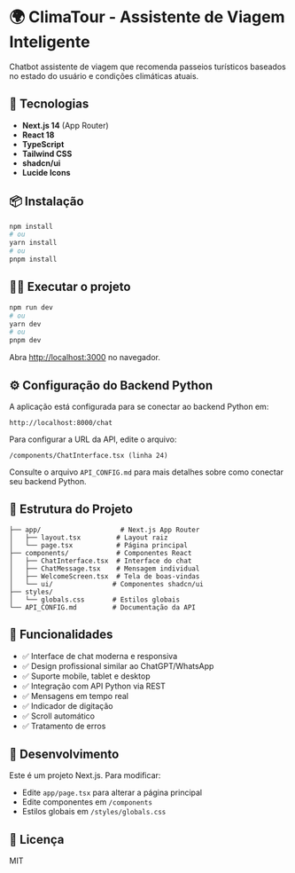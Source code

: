 # 🌍 ClimaTour - Assistente de Viagem Inteligente

Chatbot assistente de viagem que recomenda passeios turísticos baseados no estado do usuário e condições climáticas atuais.

## 🚀 Tecnologias

- **Next.js 14** (App Router)
- **React 18**
- **TypeScript**
- **Tailwind CSS**
- **shadcn/ui**
- **Lucide Icons**

## 📦 Instalação

```bash
npm install
# ou
yarn install
# ou
pnpm install
```

## 🏃‍♂️ Executar o projeto

```bash
npm run dev
# ou
yarn dev
# ou
pnpm dev
```

Abra [http://localhost:3000](http://localhost:3000) no navegador.

## ⚙️ Configuração do Backend Python

A aplicação está configurada para se conectar ao backend Python em:
```
http://localhost:8000/chat
```

Para configurar a URL da API, edite o arquivo:
```
/components/ChatInterface.tsx (linha 24)
```

Consulte o arquivo `API_CONFIG.md` para mais detalhes sobre como conectar seu backend Python.

## 📁 Estrutura do Projeto

```
├── app/                    # Next.js App Router
│   ├── layout.tsx         # Layout raiz
│   └── page.tsx           # Página principal
├── components/            # Componentes React
│   ├── ChatInterface.tsx  # Interface do chat
│   ├── ChatMessage.tsx    # Mensagem individual
│   ├── WelcomeScreen.tsx  # Tela de boas-vindas
│   └── ui/               # Componentes shadcn/ui
├── styles/
│   └── globals.css       # Estilos globais
└── API_CONFIG.md         # Documentação da API
```

## 🎨 Funcionalidades

- ✅ Interface de chat moderna e responsiva
- ✅ Design profissional similar ao ChatGPT/WhatsApp
- ✅ Suporte mobile, tablet e desktop
- ✅ Integração com API Python via REST
- ✅ Mensagens em tempo real
- ✅ Indicador de digitação
- ✅ Scroll automático
- ✅ Tratamento de erros

## 🔧 Desenvolvimento

Este é um projeto Next.js. Para modificar:
- Edite `app/page.tsx` para alterar a página principal
- Edite componentes em `/components`
- Estilos globais em `/styles/globals.css`

## 📝 Licença

MIT
